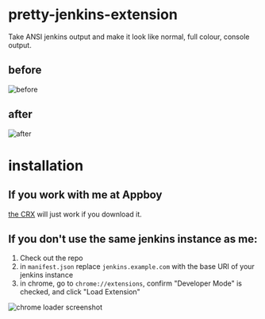 # pretty-jenkins-extension

Take ANSI jenkins output and make it look like normal, full colour, console output.

## before

![before](https://www.dropbox.com/s/wms7i8w6xyv40v8/Screenshot%202017-02-01%2014.40.56.png?dl=1)

## after

![after](https://www.dropbox.com/s/8nrd968gj6o0ys7/Screenshot%202017-02-01%2014.40.45.png?dl=1#1)

# installation

## If you work with me at Appboy

[the CRX](https://github.com/davidbstein/pretty-jenkins-extension/blob/master/pretty-jenkins-extension.crx?raw=true) will just work if you download it.

## If you don't use the same jenkins instance as me:

 1.  Check out the repo
 2.  in `manifest.json` replace `jenkins.example.com` with the base URI of your jenkins instance
 3.  in chrome, go to `chrome://extensions`, confirm "Developer Mode" is checked, and click "Load Extension"
 
![chrome loader screenshot](https://www.dropbox.com/s/98we0axkqv0x9d3/Screenshot%202017-02-17%2017.45.44.png?dl=1)
